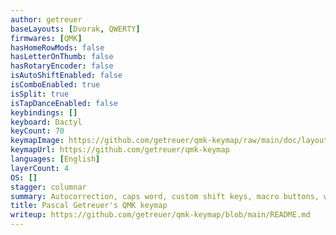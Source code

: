```yaml
---
author: getreuer
baseLayouts: [Dvorak, QWERTY]
firmwares: [QMK]
hasHomeRowMods: false
hasLetterOnThumb: false
hasRotaryEncoder: false
isAutoShiftEnabled: false
isComboEnabled: true
isSplit: true
isTapDanceEnabled: false
keybindings: []
keyboard: Dactyl
keyCount: 70
keymapImage: https://github.com/getreuer/qmk-keymap/raw/main/doc/layout_base.png
keymapUrl: https://github.com/getreuer/qmk-keymap
languages: [English]
layerCount: 4
OS: []
stagger: columnar
summary: Autocorrection, caps word, custom shift keys, macro buttons, word selection, mouse turbo click, layer lock key,… Who knew a keyboard could do so much?
title: Pascal Getreuer's QMK keymap
writeup: https://github.com/getreuer/qmk-keymap/blob/main/README.md
---
```

